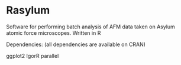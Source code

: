 # Rasylum
Software for performing batch analysis of AFM data taken on Asylum atomic force microscopes. Written in R

Dependencies: (all dependencies are available on CRAN)

ggplot2
IgorR
parallel